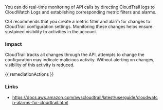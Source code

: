 
You can do real-time monitoring of API calls by directing CloudTrail logs to CloudWatch Logs and establishing corresponding metric filters and alarms.   
                                                                              
CIS recommends that you create a metric filter and alarm for changes to CloudTrail configuration settings. Monitoring these changes helps ensure sustained visibility to activities in the account.

### Impact
CloudTrail tracks all changes through the API, attempts to change the configuration may indicate malicious activity. Without alerting on changes, visibility of this activity is reduced.

<!-- DO NOT CHANGE -->
{{ remediationActions }}

### Links
- https://docs.aws.amazon.com/awscloudtrail/latest/userguide/cloudwatch-alarms-for-cloudtrail.html


